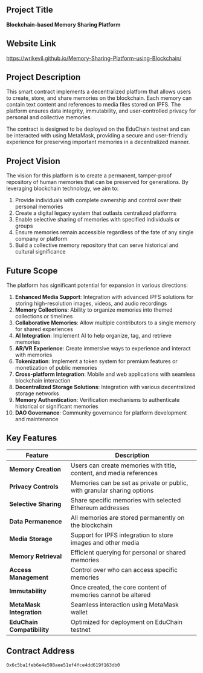 ## Project Title
**Blockchain-based Memory Sharing Platform**

## Website Link

https://wrikevil.github.io/Memory-Sharing-Platform-using-Blockchain/

## Project Description
This smart contract implements a decentralized platform that allows users to create, store, and share memories on the blockchain. Each memory can contain text content and references to media files stored on IPFS. The platform ensures data integrity, immutability, and user-controlled privacy for personal and collective memories.

The contract is designed to be deployed on the EduChain testnet and can be interacted with using MetaMask, providing a secure and user-friendly experience for preserving important memories in a decentralized manner.

## Project Vision
The vision for this platform is to create a permanent, tamper-proof repository of human memories that can be preserved for generations. By leveraging blockchain technology, we aim to:

1. Provide individuals with complete ownership and control over their personal memories
2. Create a digital legacy system that outlasts centralized platforms
3. Enable selective sharing of memories with specified individuals or groups
4. Ensure memories remain accessible regardless of the fate of any single company or platform
5. Build a collective memory repository that can serve historical and cultural significance

## Future Scope
The platform has significant potential for expansion in various directions:

1. **Enhanced Media Support**: Integration with advanced IPFS solutions for storing high-resolution images, videos, and audio recordings
2. **Memory Collections**: Ability to organize memories into themed collections or timelines
3. **Collaborative Memories**: Allow multiple contributors to a single memory for shared experiences
4. **AI Integration**: Implement AI to help organize, tag, and retrieve memories
5. **AR/VR Experience**: Create immersive ways to experience and interact with memories
6. **Tokenization**: Implement a token system for premium features or monetization of public memories
7. **Cross-platform Integration**: Mobile and web applications with seamless blockchain interaction
8. **Decentralized Storage Solutions**: Integration with various decentralized storage networks
9. **Memory Authentication**: Verification mechanisms to authenticate historical or significant memories
10. **DAO Governance**: Community governance for platform development and maintenance

## Key Features

| Feature | Description |
|---------|-------------|
| **Memory Creation** | Users can create memories with title, content, and media references |
| **Privacy Controls** | Memories can be set as private or public, with granular sharing options |
| **Selective Sharing** | Share specific memories with selected Ethereum addresses |
| **Data Permanence** | All memories are stored permanently on the blockchain |
| **Media Storage** | Support for IPFS integration to store images and other media |
| **Memory Retrieval** | Efficient querying for personal or shared memories |
| **Access Management** | Control over who can access specific memories |
| **Immutability** | Once created, the core content of memories cannot be altered |
| **MetaMask Integration** | Seamless interaction using MetaMask wallet |
| **EduChain Compatibility** | Optimized for deployment on EduChain testnet | 


## Contract Address
``` 0x6c5ba1feb6e4e598aee51ef4fce4dd619f163db0 ```
